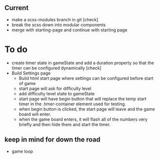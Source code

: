 ## Current 
- make a scss-modules branch in git [check]
- break the scss down into modular components
- merge with starting-page and continue with starting page

# To do
- create timer state in gameState and add a duration property so that the timer can be configured dynamically [check]
- Build Settings page
  - Build html start page where settings can be configured before start of game
  - start page will ask for difficulty level
  - add difficulty level state to gameState
  - start page will have begin button that will replace the temp start timer in the .timer-container element used for testing. 
  - when begin button is clicked, the start page will leave and the game board will enter. 
  - when the game board enters, it will flash all of the numbers very briefly and then hide them and start the timer. 

## keep in mind for down the road
- game loop
